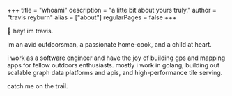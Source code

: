 +++
title = "whoami"
description = "a litte bit about yours truly."
author = "travis reyburn"
alias = ["about"]
regularPages = false
+++

👋 hey! im travis.

im an avid outdoorsman, a passionate home-cook, and a child at heart.

i work as a software engineer and have the joy of building gps and mapping apps for fellow outdoors enthusiasts. mostly i work in golang; building out scalable graph data platforms and apis, and high-performance tile serving.

catch me on the trail.